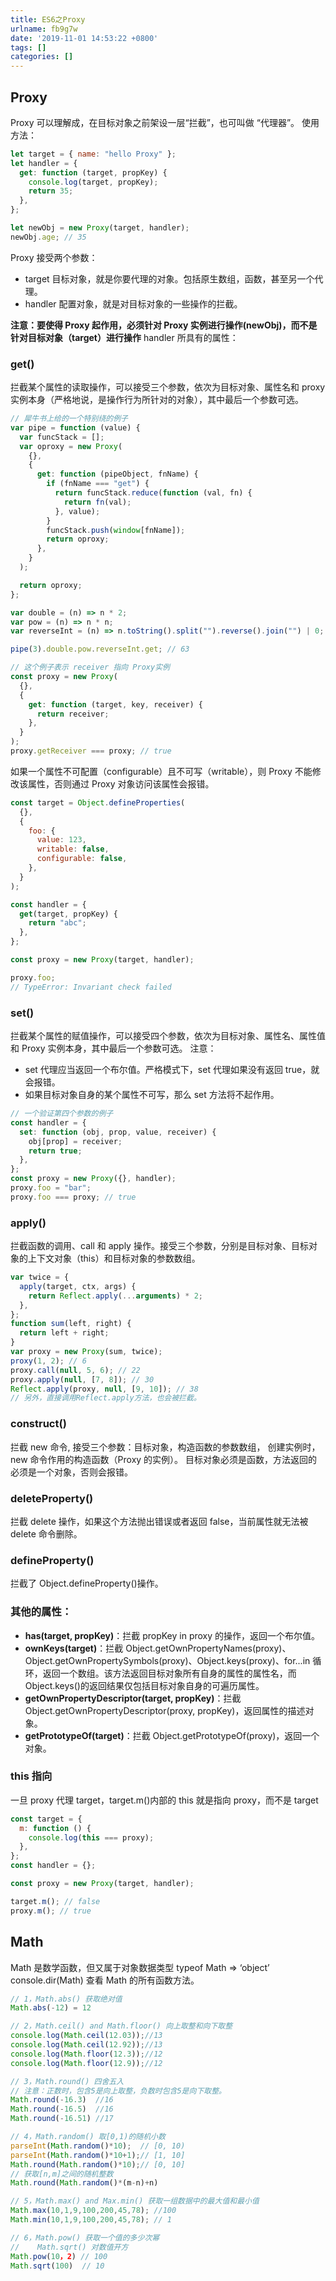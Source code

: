 ```yaml
---
title: ES6之Proxy
urlname: fb9g7w
date: '2019-11-01 14:53:22 +0800'
tags: []
categories: []
---
```


## Proxy

Proxy 可以理解成，在目标对象之前架设一层“拦截”，也可叫做 “代理器”。
使用方法：

```javascript
let target = { name: "hello Proxy" };
let handler = {
  get: function (target, propKey) {
    console.log(target, propKey);
    return 35;
  },
};

let newObj = new Proxy(target, handler);
newObj.age; // 35
```

Proxy 接受两个参数：

- target 目标对象，就是你要代理的对象。包括原生数组，函数，甚至另一个代理。
- handler 配置对象，就是对目标对象的一些操作的拦截。

**注意：要使得 Proxy 起作用，必须针对 Proxy 实例进行操作(newObj)，而不是针对目标对象（target）进行操作**
handler 所具有的属性：

### get()

拦截某个属性的读取操作，可以接受三个参数，依次为目标对象、属性名和 proxy 实例本身（严格地说，是操作行为所针对的对象），其中最后一个参数可选。

```javascript
// 犀牛书上给的一个特别绕的例子
var pipe = function (value) {
  var funcStack = [];
  var oproxy = new Proxy(
    {},
    {
      get: function (pipeObject, fnName) {
        if (fnName === "get") {
          return funcStack.reduce(function (val, fn) {
            return fn(val);
          }, value);
        }
        funcStack.push(window[fnName]);
        return oproxy;
      },
    }
  );

  return oproxy;
};

var double = (n) => n * 2;
var pow = (n) => n * n;
var reverseInt = (n) => n.toString().split("").reverse().join("") | 0;

pipe(3).double.pow.reverseInt.get; // 63

// 这个例子表示 receiver 指向 Proxy实例
const proxy = new Proxy(
  {},
  {
    get: function (target, key, receiver) {
      return receiver;
    },
  }
);
proxy.getReceiver === proxy; // true
```

如果一个属性不可配置（configurable）且不可写（writable），则 Proxy 不能修改该属性，否则通过 Proxy 对象访问该属性会报错。

```javascript
const target = Object.defineProperties(
  {},
  {
    foo: {
      value: 123,
      writable: false,
      configurable: false,
    },
  }
);

const handler = {
  get(target, propKey) {
    return "abc";
  },
};

const proxy = new Proxy(target, handler);

proxy.foo;
// TypeError: Invariant check failed
```

### set()

拦截某个属性的赋值操作，可以接受四个参数，依次为目标对象、属性名、属性值和 Proxy 实例本身，其中最后一个参数可选。
注意：

- set 代理应当返回一个布尔值。严格模式下，set 代理如果没有返回 true，就会报错。
- 如果目标对象自身的某个属性不可写，那么 set 方法将不起作用。

```javascript
// 一个验证第四个参数的例子
const handler = {
  set: function (obj, prop, value, receiver) {
    obj[prop] = receiver;
    return true;
  },
};
const proxy = new Proxy({}, handler);
proxy.foo = "bar";
proxy.foo === proxy; // true
```

### apply()

拦截函数的调用、call 和 apply 操作。接受三个参数，分别是目标对象、目标对象的上下文对象（this）和目标对象的参数数组。

```javascript
var twice = {
  apply(target, ctx, args) {
    return Reflect.apply(...arguments) * 2;
  },
};
function sum(left, right) {
  return left + right;
}
var proxy = new Proxy(sum, twice);
proxy(1, 2); // 6
proxy.call(null, 5, 6); // 22
proxy.apply(null, [7, 8]); // 30
Reflect.apply(proxy, null, [9, 10]); // 38
// 另外，直接调用Reflect.apply方法，也会被拦截。
```

### construct()

拦截 new 命令, 接受三个参数：目标对象，构造函数的参数数组， 创建实例时，new 命令作用的构造函数（Proxy 的实例）。
目标对象必须是函数，方法返回的必须是一个对象，否则会报错。

### deleteProperty()

拦截 delete 操作，如果这个方法抛出错误或者返回 false，当前属性就无法被 delete 命令删除。

### defineProperty()

拦截了 Object.defineProperty()操作。

### 其他的属性：

- **has(target, propKey)**：拦截 propKey in proxy 的操作，返回一个布尔值。
- **ownKeys(target)**：拦截 Object.getOwnPropertyNames(proxy)、Object.getOwnPropertySymbols(proxy)、Object.keys(proxy)、for...in 循环，返回一个数组。该方法返回目标对象所有自身的属性的属性名，而 Object.keys()的返回结果仅包括目标对象自身的可遍历属性。
- **getOwnPropertyDescriptor(target, propKey)**：拦截 Object.getOwnPropertyDescriptor(proxy, propKey)，返回属性的描述对象。
- **getPrototypeOf(target)**：拦截 Object.getPrototypeOf(proxy)，返回一个对象。

### this 指向

一旦 proxy 代理 target，target.m()内部的 this 就是指向 proxy，而不是 target

```javascript
const target = {
  m: function () {
    console.log(this === proxy);
  },
};
const handler = {};

const proxy = new Proxy(target, handler);

target.m(); // false
proxy.m(); // true
```

## Math

Math 是数学函数，但又属于对象数据类型 typeof Math => ‘object’
console.dir(Math) 查看 Math 的所有函数方法。

```javascript
// 1，Math.abs() 获取绝对值
Math.abs(-12) = 12

// 2，Math.ceil() and Math.floor() 向上取整和向下取整
console.log(Math.ceil(12.03));//13
console.log(Math.ceil(12.92));//13
console.log(Math.floor(12.3));//12
console.log(Math.floor(12.9));//12

// 3，Math.round() 四舍五入
// 注意：正数时，包含5是向上取整，负数时包含5是向下取整。
Math.round(-16.3)  //16
Math.round(-16.5)  //16
Math.round(-16.51) //17

// 4，Math.random() 取[0,1)的随机小数
parseInt(Math.random()*10);  // [0, 10)
parseInt(Math.random()*10+1);// [1, 10]
Math.round(Math.random()*10);// [0, 10]
// 获取[n,m]之间的随机整数
Math.round(Math.random()*(m-n)+n)

// 5，Math.max() and Max.min() 获取一组数据中的最大值和最小值
Math.max(10,1,9,100,200,45,78); //100
Math.min(10,1,9,100,200,45,78); // 1

// 6，Math.pow() 获取一个值的多少次幂
//    Math.sqrt() 对数值开方
Math.pow(10，2) // 100
Math.sqrt(100)  // 10
```
